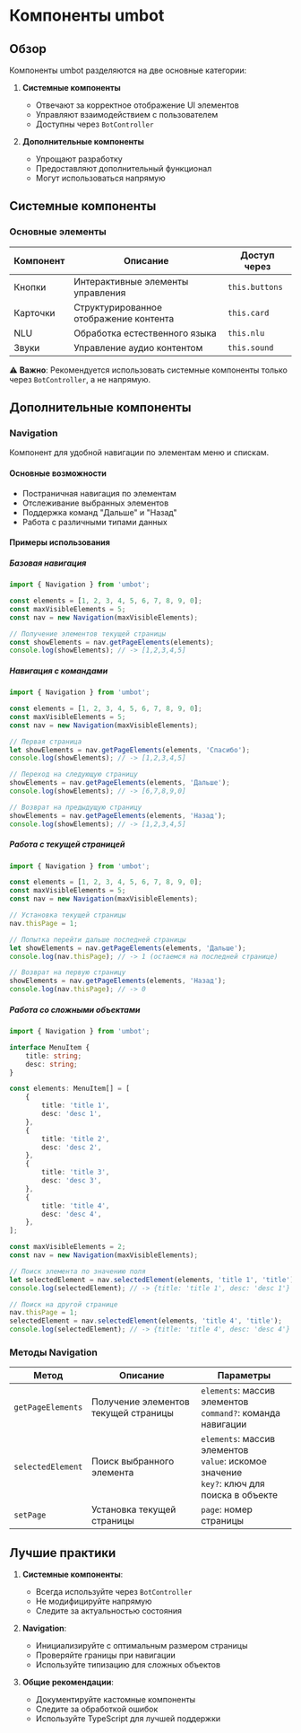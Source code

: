 # Компоненты umbot

## Обзор

Компоненты umbot разделяются на две основные категории:

1. **Системные компоненты**

    - Отвечают за корректное отображение UI элементов
    - Управляют взаимодействием с пользователем
    - Доступны через `BotController`

2. **Дополнительные компоненты**
    - Упрощают разработку
    - Предоставляют дополнительный функционал
    - Могут использоваться напрямую

## Системные компоненты

### Основные элементы

| Компонент | Описание                               | Доступ через   |
| --------- | -------------------------------------- | -------------- |
| Кнопки    | Интерактивные элементы управления      | `this.buttons` |
| Карточки  | Структурированное отображение контента | `this.card`    |
| NLU       | Обработка естественного языка          | `this.nlu`     |
| Звуки     | Управление аудио контентом             | `this.sound`   |

⚠️ **Важно**: Рекомендуется использовать системные компоненты только через `BotController`, а не напрямую.

## Дополнительные компоненты

### Navigation

Компонент для удобной навигации по элементам меню и спискам.

#### Основные возможности

-   Постраничная навигация по элементам
-   Отслеживание выбранных элементов
-   Поддержка команд "Дальше" и "Назад"
-   Работа с различными типами данных

#### Примеры использования

##### Базовая навигация

```typescript
import { Navigation } from 'umbot';

const elements = [1, 2, 3, 4, 5, 6, 7, 8, 9, 0];
const maxVisibleElements = 5;
const nav = new Navigation(maxVisibleElements);

// Получение элементов текущей страницы
const showElements = nav.getPageElements(elements);
console.log(showElements); // -> [1,2,3,4,5]
```

##### Навигация с командами

```typescript
import { Navigation } from 'umbot';

const elements = [1, 2, 3, 4, 5, 6, 7, 8, 9, 0];
const maxVisibleElements = 5;
const nav = new Navigation(maxVisibleElements);

// Первая страница
let showElements = nav.getPageElements(elements, 'Спасибо');
console.log(showElements); // -> [1,2,3,4,5]

// Переход на следующую страницу
showElements = nav.getPageElements(elements, 'Дальше');
console.log(showElements); // -> [6,7,8,9,0]

// Возврат на предыдущую страницу
showElements = nav.getPageElements(elements, 'Назад');
console.log(showElements); // -> [1,2,3,4,5]
```

##### Работа с текущей страницей

```typescript
import { Navigation } from 'umbot';

const elements = [1, 2, 3, 4, 5, 6, 7, 8, 9, 0];
const maxVisibleElements = 5;
const nav = new Navigation(maxVisibleElements);

// Установка текущей страницы
nav.thisPage = 1;

// Попытка перейти дальше последней страницы
let showElements = nav.getPageElements(elements, 'Дальше');
console.log(nav.thisPage); // -> 1 (остаемся на последней странице)

// Возврат на первую страницу
showElements = nav.getPageElements(elements, 'Назад');
console.log(nav.thisPage); // -> 0
```

##### Работа со сложными объектами

```typescript
import { Navigation } from 'umbot';

interface MenuItem {
    title: string;
    desc: string;
}

const elements: MenuItem[] = [
    {
        title: 'title 1',
        desc: 'desc 1',
    },
    {
        title: 'title 2',
        desc: 'desc 2',
    },
    {
        title: 'title 3',
        desc: 'desc 3',
    },
    {
        title: 'title 4',
        desc: 'desc 4',
    },
];

const maxVisibleElements = 2;
const nav = new Navigation(maxVisibleElements);

// Поиск элемента по значению поля
let selectedElement = nav.selectedElement(elements, 'title 1', 'title');
console.log(selectedElement); // -> {title: 'title 1', desc: 'desc 1'}

// Поиск на другой странице
nav.thisPage = 1;
selectedElement = nav.selectedElement(elements, 'title 4', 'title');
console.log(selectedElement); // -> {title: 'title 4', desc: 'desc 4'}
```

### Методы Navigation

| Метод             | Описание                             | Параметры                                                                                      |
| ----------------- | ------------------------------------ | ---------------------------------------------------------------------------------------------- |
| `getPageElements` | Получение элементов текущей страницы | `elements`: массив элементов<br>`command?`: команда навигации                                  |
| `selectedElement` | Поиск выбранного элемента            | `elements`: массив элементов<br>`value`: искомое значение<br>`key?`: ключ для поиска в объекте |
| `setPage`         | Установка текущей страницы           | `page`: номер страницы                                                                         |

## Лучшие практики

1. **Системные компоненты**:

    - Всегда используйте через `BotController`
    - Не модифицируйте напрямую
    - Следите за актуальностью состояния

2. **Navigation**:

    - Инициализируйте с оптимальным размером страницы
    - Проверяйте границы при навигации
    - Используйте типизацию для сложных объектов

3. **Общие рекомендации**:
    - Документируйте кастомные компоненты
    - Следите за обработкой ошибок
    - Используйте TypeScript для лучшей поддержки

